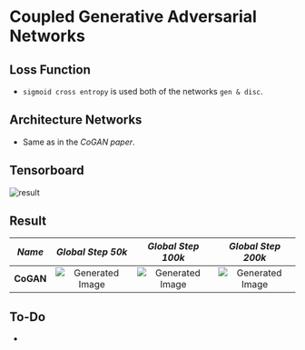 # Coupled Generative Adversarial Networks

## Loss Function

* ```sigmoid cross entropy``` is used both of the networks ```gen & disc```.

## Architecture Networks

* Same as in the *CoGAN paper*.

## Tensorboard

![result](https://github.com/kozistr/Awesome-GANs/blob/master/CoGAN/cogan_tb.png)

## Result

*Name* | *Global Step 50k* | *Global Step 100k* | *Global Step 200k*
:---: | :---: | :---: | :---:
**CoGAN**      | ![Generated Image](https://github.com/kozistr/Awesome-GANs/blob/master/CoGAN/gen_img/train_00050000.png) | ![Generated Image](https://github.com/kozistr/Awesome-GANs/blob/master/CoGAN/gen_img/train_00100000.png) | ![Generated Image](https://github.com/kozistr/Awesome-GANs/blob/master/CoGAN/gen_img/train_00200000.png)

## To-Do
* 